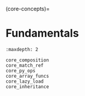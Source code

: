 (core-concepts)=
# Fundamentals

```{toctree}
:maxdepth: 2
    
core_composition
core_match_ref
core_py_ops
core_array_funcs
core_lazy_load
core_inheritance
```